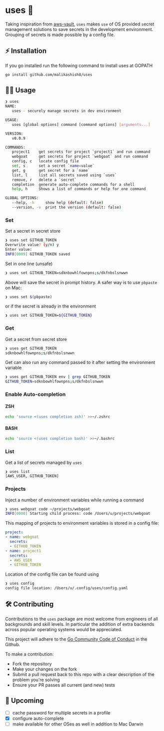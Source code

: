 # uses 🔐

Taking inspiration from [aws-vault](https://github.com/99designs/aws-vaults), `uses` makes `use` of OS provided `s`ecret management solutions to save secrets in the development environment. Grouping of secrets is made possible by a config file.

## ⚡️ Installation
If you go installed run the following command to install uses at GOPATH
```bash
go install github.com/malikashish8/uses
```

## 🧑‍💻 Usage

```bash
❯ uses                   
NAME:
   uses - securely manage secrets in dev environment

USAGE:
   uses [global options] command [command options] [arguments...]

VERSION:
   v0.0.9

COMMANDS:
   project1    get secrets for project `project1` and run command
   webgoat     get secrets for project `webgoat` and run command
   config, c   locate config file
   set, s      set a secret `name=value`
   get, g      get secret for a `name`
   list, l     list all secrets saved using `uses`
   remove, r   delete a `secret`
   completion  generate auto-complete commands for a shell
   help, h     Shows a list of commands or help for one command

GLOBAL OPTIONS:
   --help, -h     show help (default: false)
   --version, -v  print the version (default: false)
```

### Set
Set a secret in secret store
```bash
❯ uses set GITHUB_TOKEN
Overwrite value? (y/n) y
Enter value: 
INFO[0009] GITHUB_TOKEN saved
```
Set in one line (unsafe) 
```bash
❯ uses set GITHUB_TOKEN=sdknbowhlfownpns;s/dkfnbslsnwwn
```
Above will save the secret in prompt history. A safer way is to use `pbpaste` on Mac:
```bash
❯ uses set $(pbpaste)
```
or if the secret is already in the environment
```bash
❯ uses set GITHUB_TOKEN=${GITHUB_TOKEN}
```

### Get
Get a secret from secret store
```bash
❯ uses get GITHUB_TOKEN
sdknbowhlfownpns;s/dkfnbslsnwwn
```
Get can also run any command passed to it after setting the environment variable
```bash
❯ uses get GITHUB_TOKEN env | grep GITHUB_TOKEN
GITHUB_TOKEN=sdknbowhlfownpns;s/dkfnbslsnwwn
```

### Enable Auto-completion
#### ZSH
```bash
echo 'source <(uses completion zsh)' >>~/.zshrc
```

#### BASH
```bash
echo 'source <(uses completion bash)' >>~/.bashrc
```

### List
Get a list of secrets managed by `uses`
```bash
❯ uses list
[AWS_USER, GITHUB_TOKEN]
```

### Projects
Inject a number of environment variables while running a command
```bash
❯ uses webgoat code ~/projects/webgoat
INFO[0000] Starting child process: code /Users/u/projects/webgoat
```
This mapping of projects to environment variables is stored in a config file:
```yaml
project:
- name: webgoat
  secrets:
  - GITHUB_TOKEN
- name: project1
  secrets:
  - AWS_USER
  - GITHUB_TOKEN
```

Location of the config file can be found using 
```bash
❯ uses config
config file location: /Users/u/.config/uses/config.yaml
```

## 🛠 Contributing
Contributions to the `uses` package are most welcome from engineers of all backgrounds and skill levels. In particular the addition of extra backends across popular operating systems would be appreciated.

This project will adhere to the [Go Community Code of Conduct](https://go.dev/conduct) in the Github.

To make a contribution:

* Fork the repository
* Make your changes on the fork
* Submit a pull request back to this repo with a clear description of the problem you're solving
* Ensure your PR passes all current (and new) tests

## 🌈 Upcoming

- [ ] cache password for multiple secrets in a profile
- [x] configure auto-complete
- [ ] make available for other OSes as well in addition to Mac Darwin
